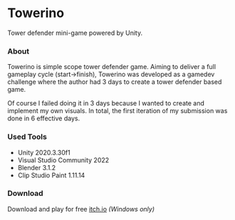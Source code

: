 # Towerino
Tower defender mini-game powered by Unity.

### About
Towerino is simple scope tower defender game. Aiming to deliver a full gameplay cycle (start->finish), Towerino was developed as a gamedev challenge where the author had 3 days to create a tower defender based game.

Of course I failed doing it in 3 days because I wanted to create and implement my own visuals. In total, the first iteration of my submission was done in 6 effective days.

### Used Tools
- Unity 2020.3.30f1
- Visual Studio Community 2022
- Blender 3.1.2
- Clip Studio Paint 1.11.14

### Download
Download and play for free [itch.io](https://shibidubi.itch.io/towerino) _(Windows only)_
